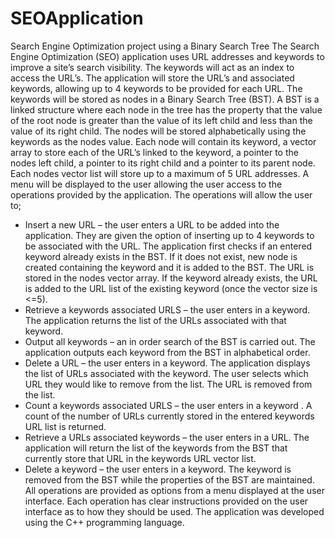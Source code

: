 # SEOApplication
Search Engine Optimization project using a Binary Search Tree
The Search Engine Optimization (SEO) application uses URL addresses and keywords to improve a site’s search visibility. 
The keywords will act as an index to access the URL’s. The application will store the URL’s and associated keywords, allowing up to 4 keywords to be provided for each URL. 
The keywords will be stored as nodes in a Binary Search Tree (BST). 
A BST is a linked structure where each node in the tree has the property that the value of the root node is greater than the value of its left child and less than the value of its right child. 
The nodes will be stored alphabetically using the keywords as the nodes value. 
Each node will contain its keyword, a vector array to store each of the URL’s linked to the keyword, a pointer to the nodes left child, a pointer to its right child and a pointer to its parent node. 
Each nodes vector list will store up to a maximum of 5 URL addresses. A menu will be displayed to the user allowing the user access to the operations provided by the application.
The operations will  allow the user to;
- Insert a new URL – the user enters a URL to be added into the application. They are given the option of inserting up to 4 keywords to be associated with the URL. The application first checks if an entered keyword already exists in the BST. If it does not exist, new node is created containing the keyword and it is added to the BST. The URL is stored in the nodes vector array. If the keyword already exists, the URL is added to the URL list of the existing keyword (once the vector size is <=5).
- Retrieve a keywords associated URLS – the user enters in a keyword. The application returns the list of the URLs associated with that keyword.
- Output all keywords – an in order search of the BST is carried out. The application outputs each keyword from the BST in alphabetical order.
- Delete a URL – the user enters in a keyword. The application displays the list of URLs associated with the keyword. The user selects which URL they would like to remove from the list. The URL is removed from the list.
- Count a keywords associated URLS – the user enters in a keyword . A count of the number of URLs currently stored in the entered keywords URL list is returned.
- Retrieve a URLs associated keywords – the user enters in a URL. The application will return the list of the keywords from the BST that currently store that URL in the keywords URL vector list.
- Delete a keyword – the user enters in a keyword. The keyword is removed from the BST while the properties of the BST are maintained. 
All operations are provided as options from a menu displayed at the user interface. Each operation has clear instructions provided on the user interface as to how they should be used. The application was developed using the C++ programming language.
